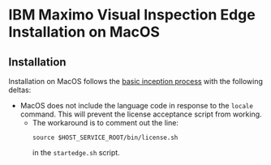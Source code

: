 # IBM Maximo Visual Inspection Edge Installation on MacOS

## Installation
Installation on MacOS follows the [basic inception process](inception_internals.md) with the following deltas:

- MacOS does not include the language code in response to the `locale` command. This will prevent the license acceptance script from working.
  - The workaround is to comment out the line:
    ```
    source $HOST_SERVICE_ROOT/bin/license.sh
    ```
    in the `startedge.sh` script.
